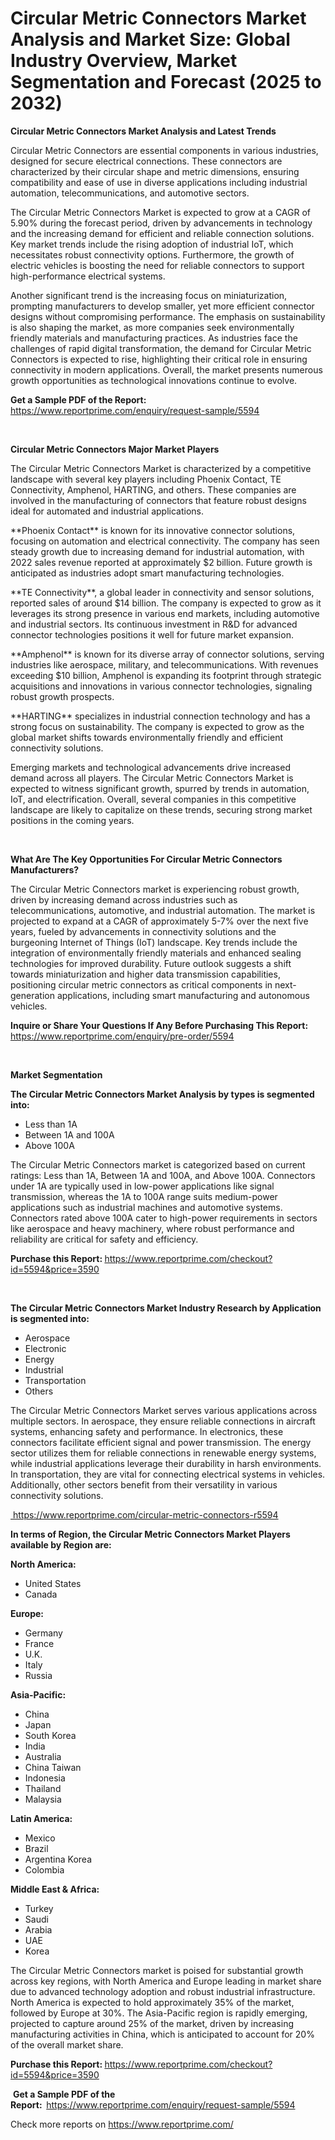 <p><h1>Circular Metric Connectors Market Analysis and Market Size: Global Industry Overview, Market Segmentation and Forecast (2025 to 2032)</h1></p><p><strong>Circular Metric Connectors Market Analysis and Latest Trends</strong></p>
<p><p>Circular Metric Connectors are essential components in various industries, designed for secure electrical connections. These connectors are characterized by their circular shape and metric dimensions, ensuring compatibility and ease of use in diverse applications including industrial automation, telecommunications, and automotive sectors. </p><p>The Circular Metric Connectors Market is expected to grow at a CAGR of 5.90% during the forecast period, driven by advancements in technology and the increasing demand for efficient and reliable connection solutions. Key market trends include the rising adoption of industrial IoT, which necessitates robust connectivity options. Furthermore, the growth of electric vehicles is boosting the need for reliable connectors to support high-performance electrical systems. </p><p>Another significant trend is the increasing focus on miniaturization, prompting manufacturers to develop smaller, yet more efficient connector designs without compromising performance. The emphasis on sustainability is also shaping the market, as more companies seek environmentally friendly materials and manufacturing practices. As industries face the challenges of rapid digital transformation, the demand for Circular Metric Connectors is expected to rise, highlighting their critical role in ensuring connectivity in modern applications. Overall, the market presents numerous growth opportunities as technological innovations continue to evolve.</p></p>
<p><strong>Get a Sample PDF of the Report:&nbsp;</strong> <a href="https://www.reportprime.com/enquiry/request-sample/5594?utm_campaign=2648&utm_medium=2&utm_source=Github&utm_content=ia&utm_term=19032025&utm_id=circular-metric-connectors">https://www.reportprime.com/enquiry/request-sample/5594</a></p>
<p>&nbsp;</p>
<p><strong>Circular Metric Connectors Major Market Players</strong></p>
<p><p>The Circular Metric Connectors Market is characterized by a competitive landscape with several key players including Phoenix Contact, TE Connectivity, Amphenol, HARTING, and others. These companies are involved in the manufacturing of connectors that feature robust designs ideal for automated and industrial applications.</p><p>**Phoenix Contact** is known for its innovative connector solutions, focusing on automation and electrical connectivity. The company has seen steady growth due to increasing demand for industrial automation, with 2022 sales revenue reported at approximately $2 billion. Future growth is anticipated as industries adopt smart manufacturing technologies.</p><p>**TE Connectivity**, a global leader in connectivity and sensor solutions, reported sales of around $14 billion. The company is expected to grow as it leverages its strong presence in various end markets, including automotive and industrial sectors. Its continuous investment in R&D for advanced connector technologies positions it well for future market expansion.</p><p>**Amphenol** is known for its diverse array of connector solutions, serving industries like aerospace, military, and telecommunications. With revenues exceeding $10 billion, Amphenol is expanding its footprint through strategic acquisitions and innovations in various connector technologies, signaling robust growth prospects.</p><p>**HARTING** specializes in industrial connection technology and has a strong focus on sustainability. The company is expected to grow as the global market shifts towards environmentally friendly and efficient connectivity solutions.</p><p>Emerging markets and technological advancements drive increased demand across all players. The Circular Metric Connectors Market is expected to witness significant growth, spurred by trends in automation, IoT, and electrification. Overall, several companies in this competitive landscape are likely to capitalize on these trends, securing strong market positions in the coming years.</p></p>
<p>&nbsp;</p>
<p><strong>What Are The Key Opportunities For Circular Metric Connectors Manufacturers?</strong></p>
<p><p>The Circular Metric Connectors market is experiencing robust growth, driven by increasing demand across industries such as telecommunications, automotive, and industrial automation. The market is projected to expand at a CAGR of approximately 5-7% over the next five years, fueled by advancements in connectivity solutions and the burgeoning Internet of Things (IoT) landscape. Key trends include the integration of environmentally friendly materials and enhanced sealing technologies for improved durability. Future outlook suggests a shift towards miniaturization and higher data transmission capabilities, positioning circular metric connectors as critical components in next-generation applications, including smart manufacturing and autonomous vehicles.</p></p>
<p><strong>Inquire or Share Your Questions If Any Before Purchasing This Report:</strong> <a href="https://www.reportprime.com/enquiry/pre-order/5594?utm_campaign=2648&utm_medium=2&utm_source=Github&utm_content=ia&utm_term=19032025&utm_id=circular-metric-connectors">https://www.reportprime.com/enquiry/pre-order/5594</a></p>
<p>&nbsp;</p>
<p><strong>Market Segmentation</strong></p>
<p><strong>The Circular Metric Connectors Market Analysis by types is segmented into:</strong></p>
<p><ul><li>Less than 1A</li><li>Between 1A and 100A</li><li>Above 100A</li></ul></p>
<p><p>The Circular Metric Connectors market is categorized based on current ratings: Less than 1A, Between 1A and 100A, and Above 100A. Connectors under 1A are typically used in low-power applications like signal transmission, whereas the 1A to 100A range suits medium-power applications such as industrial machines and automotive systems. Connectors rated above 100A cater to high-power requirements in sectors like aerospace and heavy machinery, where robust performance and reliability are critical for safety and efficiency.</p></p>
<p><strong>Purchase this Report:&nbsp;</strong><a href="https://www.reportprime.com/checkout?id=5594&price=3590&utm_campaign=2648&utm_medium=2&utm_source=Github&utm_content=ia&utm_term=19032025&utm_id=circular-metric-connectors">https://www.reportprime.com/checkout?id=5594&price=3590</a></p>
<p>&nbsp;</p>
<p><strong>The Circular Metric Connectors Market Industry Research by Application is segmented into:</strong></p>
<p><ul><li>Aerospace</li><li>Electronic</li><li>Energy</li><li>Industrial</li><li>Transportation</li><li>Others</li></ul></p>
<p><p>The Circular Metric Connectors Market serves various applications across multiple sectors. In aerospace, they ensure reliable connections in aircraft systems, enhancing safety and performance. In electronics, these connectors facilitate efficient signal and power transmission. The energy sector utilizes them for reliable connections in renewable energy systems, while industrial applications leverage their durability in harsh environments. In transportation, they are vital for connecting electrical systems in vehicles. Additionally, other sectors benefit from their versatility in various connectivity solutions.</p></p>
<p><a href="https://www.reportprime.com/circular-metric-connectors-r5594?utm_campaign=2648&utm_medium=2&utm_source=Github&utm_content=ia&utm_term=19032025&utm_id=circular-metric-connectors">&nbsp;https://www.reportprime.com/circular-metric-connectors-r5594</a></p>
<p><strong>In terms of Region, the Circular Metric Connectors Market Players available by Region are:</strong></p>
<p>
    <p> <strong> North America: </strong>
        <ul>
            <li>United States</li>
            <li>Canada</li>
        </ul>
        </p> 
    <p> <strong> Europe: </strong>
        <ul>
            <li>Germany</li>
            <li>France</li>
            <li>U.K.</li>
            <li>Italy</li>
            <li>Russia</li>
        </ul>
        </p> 
    <p> <strong> Asia-Pacific: </strong>
        <ul>
            <li>China</li>
            <li>Japan</li>
            <li>South Korea</li>
            <li>India</li>
            <li>Australia</li>
            <li>China Taiwan</li>
            <li>Indonesia</li>
            <li>Thailand</li>
            <li>Malaysia</li>
        </ul>
        </p> 
    <p> <strong> Latin America: </strong>
        <ul>
            <li>Mexico</li>
            <li>Brazil</li>
            <li>Argentina Korea</li>
            <li>Colombia</li>
        </ul>
        </p> 
    <p> <strong> Middle East & Africa: </strong>
        <ul>
            <li>Turkey</li>
            <li>Saudi</li>
            <li>Arabia</li>
            <li>UAE</li>
            <li>Korea</li>
        </ul>
    </p>
    </p>
<p><p>The Circular Metric Connectors market is poised for substantial growth across key regions, with North America and Europe leading in market share due to advanced technology adoption and robust industrial infrastructure. North America is expected to hold approximately 35% of the market, followed by Europe at 30%. The Asia-Pacific region is rapidly emerging, projected to capture around 25% of the market, driven by increasing manufacturing activities in China, which is anticipated to account for 20% of the overall market share.</p></p>
<p><strong>Purchase this Report: </strong><a href="https://www.reportprime.com/checkout?id=5594&price=3590&utm_campaign=2648&utm_medium=2&utm_source=Github&utm_content=ia&utm_term=19032025&utm_id=circular-metric-connectors">https://www.reportprime.com/checkout?id=5594&price=3590</a></p>
<p>&nbsp;<strong>Get a Sample PDF of the Report:&nbsp;&nbsp;</strong><a href="https://www.reportprime.com/enquiry/request-sample/5594?utm_campaign=2648&utm_medium=2&utm_source=Github&utm_content=ia&utm_term=19032025&utm_id=circular-metric-connectors">https://www.reportprime.com/enquiry/request-sample/5594</a></p>
<p><strong></strong></p>
<p>Check more reports on <a href="https://www.reportprime.com/?utm_campaign=2648&utm_medium=2&utm_source=Github&utm_content=ia&utm_term=19032025&utm_id=circular-metric-connectors">https://www.reportprime.com/</a></p>